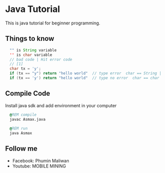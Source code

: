 # Java Tutorial
This is java tutorial for beginner programming.

Things to know
--------------
```java
  "" is String variable
  '' is char variable
  // bad code | Hit error code
  // [1]
  char tx = 'y';
  if (tx == "y") return "hello world"  // type error  char == String | '' == ""
  if (tx == 'y') return "hello world"  // type no error  char == char | '' == ''

```
Compile Code
------------
Install java sdk and add environment in your computer
```cmd
  @REM compile
  javac Asmax.java
  
  @REM run
  java Asmax
```
Follow me
---------
 - Facebook: Phumin Maliwan  
 - Youtube: MOBILE MINING
